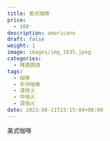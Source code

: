 ```yaml
---
title: 美式咖啡
price:
  - 100
description: americano
draft: false
weight: 1
image: images/img_1635.jpeg
categories:
  - 啤酒調酒
tags:
  - 咖啡
  - 手沖咖啡
  - 淺培火
  - 中培火
  - 深培火
date: 2023-08-11T23:15:04+08:00
---
```


 美式咖啡
